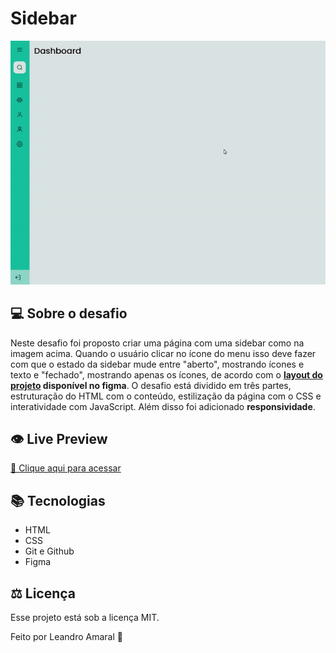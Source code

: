 # Sidebar

<div align="center">

![sidebar](./.github/sidebar-preview.gif)

</div>

## 💻 Sobre o desafio

Neste desafio foi proposto criar uma página com uma sidebar como na imagem acima. Quando o usuário clicar no ícone do menu isso deve fazer com que o estado da sidebar mude entre "aberto", mostrando ícones e texto e "fechado", mostrando apenas os ícones, de acordo com o **[layout do projeto](https://www.figma.com/community/file/1241118391775012454/sidebar-desafio-discover) disponível no figma**. O desafio está dividido em três partes, estruturação do HTML com o conteúdo, estilização da página com o CSS e interatividade com JavaScript. Além disso foi adicionado **responsividade**.

## 👁️ Live Preview

[🔗 Clique aqui para acessar](https://leanddo.github.io/SideBar-Discover/)

## 📚 Tecnologias

- HTML
- CSS
- Git e Github
- Figma


## ⚖ Licença

Esse projeto está sob a licença MIT.

Feito por Leandro Amaral 🐶

